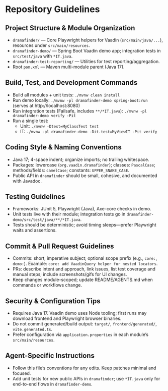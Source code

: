 # Repository Guidelines

## Project Structure & Module Organization
- `dramafinder/` — Core Playwright helpers for Vaadin (`src/main/java/...`), resources under `src/main/resources`.
- `dramafinder-demo/` — Spring Boot Vaadin demo app; integration tests in `src/test/java` with `*IT.java`.
- `dramafinder-test-reporting/` — Utilities for test reporting/aggregation.
- Root `pom.xml` — Maven multi-module parent (Java 17).

## Build, Test, and Development Commands
- Build all modules + unit tests: `./mvnw clean install`
- Run demo locally: `./mvnw -pl dramafinder-demo spring-boot:run` (serves at http://localhost:8080)
- Run integration tests (Failsafe, includes `**/*IT.java`): `./mvnw -pl dramafinder-demo verify -Pit`
- Run a single test:
  - Unit: `./mvnw -Dtest=MyClassTest test`
  - IT: `./mvnw -pl dramafinder-demo -Dit.test=MyViewIT -Pit verify`

## Coding Style & Naming Conventions
- Java 17; 4-space indent; organize imports; no trailing whitespace.
- Packages: lowercase (`org.vaadin.dramafinder`); classes: `PascalCase`; methods/fields: `camelCase`; constants: `UPPER_SNAKE_CASE`.
- Public API in `dramafinder` should be small, cohesive, and documented with Javadoc.

## Testing Guidelines
- Frameworks: JUnit 5, Playwright (Java), Axe-core checks in demo.
- Unit tests live with their module; integration tests go in `dramafinder-demo/src/test/java/**/*IT.java`.
- Tests should be deterministic; avoid timing sleeps—prefer Playwright waits and assertions.

## Commit & Pull Request Guidelines
- Commits: short, imperative subject; optional scope prefix (e.g., `core:`, `demo:`). Example: `core: add VaadinQuery helper for nested locators`.
- PRs: describe intent and approach, link issues, list test coverage and manual steps; include screenshots/gifs for UI changes.
- Keep changes module-scoped; update README/AGENTS.md when commands or workflows change.

## Security & Configuration Tips
- Requires Java 17. Vaadin demo uses Node tooling; first runs may download frontend and Playwright browser binaries.
- Do not commit generated/build output: `target/`, `frontend/generated/`, `vite.generated.ts`.
- Prefer configuration via `application.properties` in each module’s `src/main/resources`.

## Agent-Specific Instructions
- Follow this file’s conventions for any edits. Keep patches minimal and focused.
- Add unit tests for new public APIs in `dramafinder`; use `*IT.java` only for end-to-end flows in `dramafinder-demo`.

